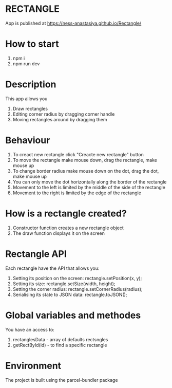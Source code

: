 # RECTANGLE
App is published at https://ness-anastasiya.github.io/Rectangle/

# How to start
1. npm i
2. npm run dev

# Description
This app allows you
1. Draw rectangles
2. Editing corner radius by dragging corner handle
3. Moving rectangles around by dragging them

# Behaviour
1. To creact new rectangle click "Creacte new rectangle" button
2. To move the rectangle make mouse down, drag the rectangle, make mouse up
3. To change border radius make mouse down on the dot, drag the dot, make mouse up
4. You can only move the dot horizontally along the border of the rectangle
5. Movement to the left is limited by the middle of the side of the rectangle
6. Movement to the right is limited by the edge of the rectangle

# How is a rectangle created?
1. Сonstructor function creates a new rectangle object
2. The draw function displays it on the screen

# Rectangle API
Each rectangle have the API that allows you:
1. Setting its position on the screen: rectangle.setPosition(x, y);
2. Setting its size: rectangle.setSize(width, height);
3. Setting the corner radius: rectangle.setCornerRadius(radius);
4. Serialising its state to JSON data: rectangle.toJSON();

# Global variables and methodes
You have an access to:
1. rectanglesData - array of defaults rectsngles
2. getRectById(id) - to find a specific rectangle

# Environment
The project is built using the parcel-bundler package
